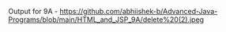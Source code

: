 Output for 9A - https://github.com/abhiishek-b/Advanced-Java-Programs/blob/main/HTML_and_JSP_9A/delete%20(2).jpeg
